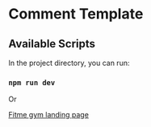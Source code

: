 # Comment Template

## Available Scripts

In the project directory, you can run:

### `npm run dev`

Or

[Fitme gym landing page](https://fitmegym.vercel.app/)
